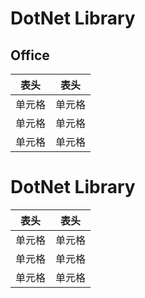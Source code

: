 # DotNet Library
## Office
表头| 表头
-|-
单元格|单元格
单元格|单元格
单元格|单元格

# DotNet Library
表头| 表头
-|-
单元格|单元格
单元格|单元格
单元格|单元格

